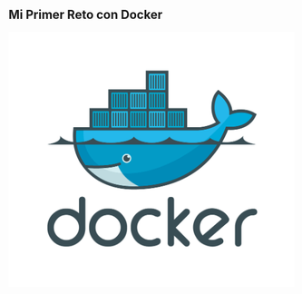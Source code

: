 ## Mi Primer Reto con Docker

![Mi Primer REto con Docker](https://github.com/silvamariad/clase-4-retos/blob/main/reto1/img/logo.png)
